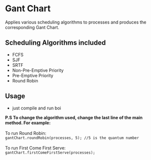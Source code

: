 # Gant Chart
Applies various scheduling algorithms to processes and produces the corresponding Gant Chart.
## Scheduling Algorithms included
- FCFS
- SJF
- SRTF
- Non-Pre-Emptive Priority
- Pre-Emptive Priority
- Round Robin
## Usage
- just compile and run boi

**P.S To change the algorithm used, change the last line of the main method. For example:<br><br>**
To run Round Robin:<br>
`gantChart.roundRobin(processes, 5); //5 is the quantum number`
<br><br>
To run First Come First Serve:<br>
`gantChart.firstComeFirstServe(processes);`
